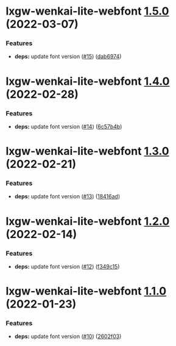 # lxgw-wenkai-lite-webfont [1.5.0](https://github.com/chawyehsu/lxgw-wenkai-webfont/compare/lxgw-wenkai-lite-webfont@1.4.0...lxgw-wenkai-lite-webfont@1.5.0) (2022-03-07)


### Features

* **deps:** update font version ([#15](https://github.com/chawyehsu/lxgw-wenkai-webfont/issues/15)) ([dab6974](https://github.com/chawyehsu/lxgw-wenkai-webfont/commit/dab6974474a658ba8922a870fcdec02c90ea5cbc))

# lxgw-wenkai-lite-webfont [1.4.0](https://github.com/chawyehsu/lxgw-wenkai-webfont/compare/lxgw-wenkai-lite-webfont@1.3.0...lxgw-wenkai-lite-webfont@1.4.0) (2022-02-28)


### Features

* **deps:** update font version ([#14](https://github.com/chawyehsu/lxgw-wenkai-webfont/issues/14)) ([6c57b4b](https://github.com/chawyehsu/lxgw-wenkai-webfont/commit/6c57b4bac3934d16b3fee5a24191f678681707d9))

# lxgw-wenkai-lite-webfont [1.3.0](https://github.com/chawyehsu/lxgw-wenkai-webfont/compare/lxgw-wenkai-lite-webfont@1.2.0...lxgw-wenkai-lite-webfont@1.3.0) (2022-02-21)


### Features

* **deps:** update font version ([#13](https://github.com/chawyehsu/lxgw-wenkai-webfont/issues/13)) ([18416ad](https://github.com/chawyehsu/lxgw-wenkai-webfont/commit/18416ad152850c97d8dd6489daa138b8bb9a994d))

# lxgw-wenkai-lite-webfont [1.2.0](https://github.com/chawyehsu/lxgw-wenkai-webfont/compare/lxgw-wenkai-lite-webfont@1.1.0...lxgw-wenkai-lite-webfont@1.2.0) (2022-02-14)


### Features

* **deps:** update font version ([#12](https://github.com/chawyehsu/lxgw-wenkai-webfont/issues/12)) ([f349c15](https://github.com/chawyehsu/lxgw-wenkai-webfont/commit/f349c1582f1357691fe136571cb2dc6ec2519e77))

# lxgw-wenkai-lite-webfont [1.1.0](https://github.com/chawyehsu/lxgw-wenkai-webfont/compare/lxgw-wenkai-lite-webfont@1.0.0...lxgw-wenkai-lite-webfont@1.1.0) (2022-01-23)


### Features

* **deps:** update font version ([#10](https://github.com/chawyehsu/lxgw-wenkai-webfont/issues/10)) ([2602f03](https://github.com/chawyehsu/lxgw-wenkai-webfont/commit/2602f03ebe238bf70dcc0749fe7954636aa2226f))
